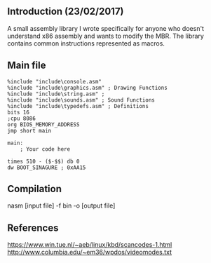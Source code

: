 ## Introduction (23/02/2017)
A small assembly library I wrote specifically for anyone who doesn't understand x86 assembly and wants to modify the MBR. The library contains common instructions represented as macros.

## Main file
```assembly
%include "include\console.asm"
%include "include\graphics.asm" ; Drawing Functions
%include "include\string.asm" ; 
%include "include\sounds.asm" ; Sound Functions
%include "include\typedefs.asm" ; Definitions
bits 16
;cpu 8086
org BIOS_MEMORY_ADDRESS
jmp short main

main:
	; Your code here

times 510 - ($-$$) db 0
dw BOOT_SINAGURE ; 0xAA15
```

## Compilation
nasm [input file] -f bin -o [output file]

## References
https://www.win.tue.nl/~aeb/linux/kbd/scancodes-1.html
http://www.columbia.edu/~em36/wpdos/videomodes.txt

